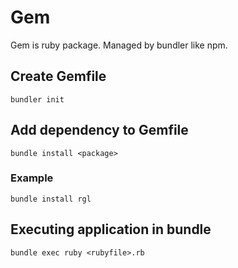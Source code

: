 # Gem

Gem is ruby package. Managed by bundler like npm.

## Create Gemfile

```
bundler init
```

## Add dependency to Gemfile

```
bundle install <package>
```

### Example

```
bundle install rgl
```

## Executing application in bundle

```
bundle exec ruby <rubyfile>.rb
```